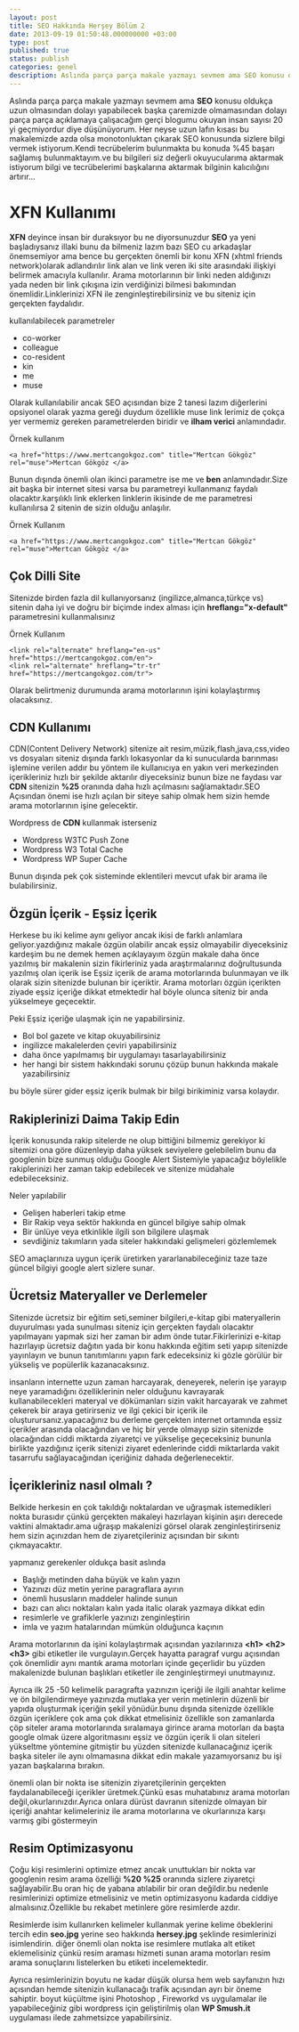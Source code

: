 ```yaml
---
layout: post
title: SEO Hakkında Herşey Bölüm 2
date: 2013-09-19 01:50:48.000000000 +03:00
type: post
published: true
status: publish
categories: genel
description: Aslında parça parça makale yazmayı sevmem ama SEO konusu oldukça uzun olmasından dolayı yapabilecek başka çaremizde olmamasından dolayı
---
```


Aslında parça parça makale yazmayı sevmem ama **SEO** konusu oldukça uzun olmasından dolayı yapabilecek başka çaremizde olmamasından dolayı parça parça açıklamaya çalışacağım gerçi blogumu okuyan insan sayısı 20 yi geçmiyordur diye düşünüyorum. Her neyse uzun lafın kısası bu makalemizde azda olsa monotonluktan çıkarak SEO konusunda sizlere bilgi vermek istiyorum.Kendi tecrübelerim bulunmakta bu konuda %45 başarı sağlamış bulunmaktayım.ve bu bilgileri siz değerli okuyucularıma aktarmak istiyorum bilgi ve tecrübelerimi başkalarına aktarmak bilginin kalıcılığını artırır...

# XFN Kullanımı

**XFN** deyince insan bir duraksıyor bu ne diyorsunuzdur **SEO** ya yeni başladıysanız illaki bunu da bilmeniz lazım bazı SEO cu arkadaşlar önemsemiyor ama bence bu gerçekten önemli bir konu XFN (xhtml friends network)olarak adlandırılır link alan ve link veren iki site arasındaki ilişkiyi belirmek amacıyla kullanılır. Arama motorlarının bir linki neden aldığınızı yada neden bir link çıkışına izin verdiğinizi bilmesi bakımından önemlidir.Linklerinizi XFN ile zenginleştirebilirsiniz ve bu siteniz için gerçekten faydalıdır.

kullanılabilecek parametreler

- co-worker
- colleague
- co-resident
- kin
- me
- muse

Olarak kullanılabilir ancak SEO açısından bize 2 tanesi lazım diğerlerini opsiyonel olarak yazma gereği duydum özellikle muse link lerimiz de çokça yer vermemiz gereken parametrelerden biridir ve **ilham verici** anlamındadır.

Örnek kullanım

    <a href="https://www.mertcangokgoz.com" title="Mertcan Gökgöz" rel="muse">Mertcan Gökgöz </a>

Bunun dışında önemli olan ikinci parametre ise me ve **ben** anlamındadır.Size ait başka bir internet sitesi varsa bu parametreyi kullanmanız faydalı olacaktır.karşılıklı link eklerken linklerin ikisinde de me parametresi kullanılırsa 2 sitenin de sizin olduğu anlaşılır.

Örnek Kullanım

    <a href="https://www.mertcangokgoz.com" title="Mertcan Gökgöz" rel="muse">Mertcan Gökgöz </a>

## **Çok Dilli Site**

Sitenizde birden fazla dil kullanıyorsanız (ingilizce,almanca,türkçe vs) sitenin daha iyi ve doğru bir biçimde index alması için **hreflang="x-default"** parametresini kullanmalısınız

Örnek Kullanım

    <link rel="alternate" hreflang="en-us" href="https://mertcangokgoz.com/en">
    <link rel="alternate" hreflang="tr-tr" href="https://mertcangokgoz.com/tr">

Olarak belirtmeniz durumunda arama motorlarının işini kolaylaştırmış olacaksınız.

## CDN Kullanımı

CDN(Content Delivery Network) sitenize ait resim,müzik,flash,java,css,video vs dosyaları siteniz dışında farklı lokasyonlar da ki sunucularda barınması işlemine verilen addır bu yöntem ile kullanıcıya en yakın veri merkezinden içerikleriniz hızlı bir şekilde aktarılır diyeceksiniz bunun bize ne faydası var **CDN** sitenizin **%25** oranında daha hızlı açılmasını sağlamaktadır.SEO Açısından önemi ise hızlı açılan bir siteye sahip olmak hem sizin hemde arama motorlarının işine gelecektir.

Wordpress de **CDN** kullanmak isterseniz

- Wordpress W3TC Push Zone
- Wordpress W3 Total Cache
- Wordpress WP Super Cache

Bunun dışında pek çok sisteminde eklentileri mevcut ufak bir arama ile bulabilirsiniz.

## Özgün İçerik - Eşsiz İçerik

Herkese bu iki kelime aynı geliyor ancak ikisi de farklı anlamlara geliyor.yazdığınız makale özgün olabilir ancak eşsiz olmayabilir diyeceksiniz kardeşim bu ne demek hemen açıklayayım özgün makale daha önce yazılmış bir makalenin sizin fikirleriniz yada araştırmalarınız doğrultusunda yazılmış olan içerik ise Eşsiz içerik de arama motorlarında bulunmayan ve ilk olarak sizin sitenizde bulunan bir içeriktir. Arama motorları özgün içerikten ziyade eşsiz içeriğe dikkat etmektedir hal böyle olunca siteniz bir anda yükselmeye geçecektir.

Peki Eşsiz içeriğe ulaşmak için ne yapabilirsiniz.

- Bol bol gazete ve kitap okuyabilirsiniz
- ingilizce makalelerden çeviri yapabilirsiniz
- daha önce yapılmamış bir uygulamayı tasarlayabilirsiniz
- her hangi bir sistem hakkındaki sorunu çözüp bunun hakkında makale yazabilirsiniz

bu böyle sürer gider eşsiz içerik bulmak bir bilgi birikiminiz varsa kolaydır.

## Rakiplerinizi Daima Takip Edin

İçerik konusunda rakip sitelerde ne olup bittiğini bilmemiz gerekiyor ki sitemizi ona göre düzenleyip daha yüksek seviyelere gelebilelim bunu da googlenin bize sunmuş olduğu Google Alert Sistemiyle yapacağız böylelikle rakiplerinizi her zaman takip edebilecek ve sitenize müdahale edebileceksiniz.

Neler yapılabilir

- Gelişen haberleri takip etme
- Bir Rakip veya sektör hakkında en güncel bilgiye sahip olmak
- Bir ünlüye veya etkinlikle ilgili son bilgilere ulaşmak
- sevdiğiniz takımların yada siteler hakkındaki gelişmeleri gözlemlemek

SEO amaçlarınıza uygun içerik üretirken yararlanabileceğiniz taze taze güncel bilgiyi google alert sizlere sunar.

## Ücretsiz Materyaller ve Derlemeler

Sitenizde ücretsiz bir eğitim seti,seminer bilgileri,e-kitap gibi materyallerin duyurulması yada sunulması siteniz için gerçekten faydalı olacaktır yapılmayanı yapmak sizi her zaman bir adım önde tutar.Fikirlerinizi e-kitap hazırlayıp ücretsiz dağıtın yada bir konu hakkında eğitim seti yapıp sitenizde yayınlayın ve bunun tanıtımlarını yapın fark edeceksiniz ki gözle görülür bir yükseliş ve popülerlik kazanacaksınız.

insanların internette uzun zaman harcayarak, deneyerek, nelerin işe yarayıp neye yaramadığını özelliklerinin neler olduğunu kavrayarak kullanabilecekleri materyal ve dökümanları sizin vakit harcayarak ve zahmet çekerek bir araya getirirseniz ve ilgi çekici bir içerik ile oluşturursanız.yapacağınız bu derleme gerçekten internet ortamında eşsiz içerikler arasında olacağından ve hiç bir yerde olmayıp sizin sitenizde olacağından ciddi miktarda ziyaretçi ve yükselişe geçeceksiniz bununla birlikte yazdığınız içerik sitenizi ziyaret edenlerinde ciddi miktarlarda vakit tasarrufu sağlayacağından içeriğiniz dahada değerlenecektir.

## İçerikleriniz nasıl olmalı ?

Belkide herkesin en çok takıldığı noktalardan ve uğraşmak istemedikleri nokta burasıdır çünkü gerçekten makaleyi hazırlayan kişinin aşırı derecede vaktini almaktadır.ama uğraşıp makalenizi görsel olarak zenginleştirirseniz hem sizin açınızdan hem de ziyaretçileriniz açısından bir sıkıntı çıkmayacaktır.

yapmanız gerekenler oldukça basit aslında

- Başlığı metinden daha büyük ve kalın yazın
- Yazınızı düz metin yerine paragraflara ayırın
- önemli hususların maddeler halinde sunun
- bazı can alıcı noktaları kalın yada italic olarak yazmaya dikkat edin
- resimlerle ve grafiklerle yazınızı zenginleştirin
- imla ve yazım hatalarından mümkün olduğunca kaçının

Arama motorlarının da işini kolaylaştırmak açısından yazılarınıza **\<h1\> \<h2\> \<h3\>** gibi etiketler ile vurgulayın.Gerçek hayatta paragraf vurgu açısından çok önemlidir aynı mantık arama motorları içinde geçerlidir bu yüzden makalenizde bulunan başlıkları etiketler ile zenginleştirmeyi unutmayınız.

Ayrıca ilk 25 -50 kelimelik paragrafta yazınızın içeriği ile ilgili anahtar kelime ve ön bilgilendirmeye yazınızda mutlaka yer verin metinlerin düzenli bir yapıda oluşturmak içeriğin şekil yönüdür.bunu dışında sitenizde özellikle özgün içeriklere çok ama çok dikkat etmelisiniz özellikle son zamanlarda çöp siteler arama motorlarında sıralamaya girince arama motorları da başta google olmak üzere algoritmasını eşsiz ve özgün içerik li olan siteleri yükseltme yöntemine gitmiştir bu yüzden sitenizde kullanacağınız içerik başka siteler ile aynı olmamasına dikkat edin makale yazamıyorsanız bu işi yazan başkalarına bırakın.

önemli olan bir nokta ise sitenizin ziyaretçilerinin gerçekten faydalanabileceği içerikler üretmek.Çünkü esas muhatabınız arama motorları değil,okurlarınızdır.Ayrıca onlara dürüst davranın sitenizde olmayan bir içeriği anahtar kelimeleriniz ile arama motorlarına ve okurlarınıza karşı varmış gibi göstermeyin

## Resim Optimizasyonu

Çoğu kişi resimlerini optimize etmez ancak unuttukları bir nokta var googlenin resim arama özelliği **%20 %25** oranında sizlere ziyaretçi sağlayabilir.Bu oran hiç de yabana atılabilir bir oran değildir.bu nedenle resimlerinizi optimize etmelisiniz ve metin optimizasyonu kadarda ciddiye almalısınız.Özellikle bu rekabet metinlere göre resimlerde azdır.

Resimlerde isim kullanırken kelimeler kullanmak yerine kelime öbeklerini tercih edin **seo.jpg** yerine seo hakkında **hersey.jpg** şeklinde resimlerinizi isimlendirin. diğer önemli olan nokta ise resimlere mutlaka alt etiket eklemelisiniz çünkü resim araması hizmeti sunan arama motorları resim arama sonuçlarını listelerken bu etiketi incelemektedir.

Ayrıca resimlerinizin boyutu ne kadar düşük olursa hem web sayfanızın hızı açısından hemde sitenizin kullanacağı trafik açısından ayrı bir öneme sahiptir. boyut küçültme işini Photoshop , Fireworkd vs uygulamalar ile yapabileceğiniz gibi wordpress için geliştirilmiş olan **WP Smush.it&nbsp;** uygulaması ilede zahmetsizce yapabilirsiniz.
